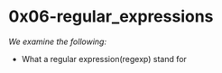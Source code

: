 # 0x06-regular_expressions

*We examine the following:*

- What a regular expression(regexp) stand for
